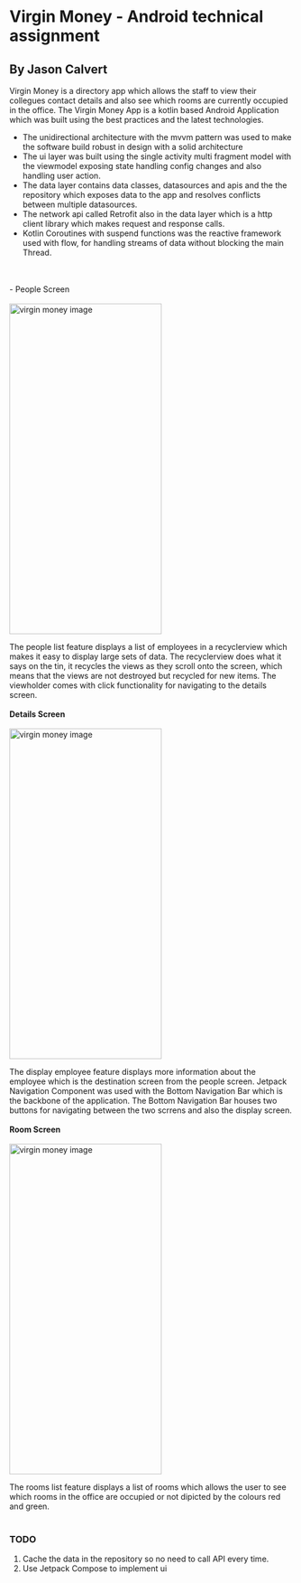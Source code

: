 # Virgin Money - Android technical assignment
## By Jason Calvert 
Virgin Money is a directory app which allows the staff to view their collegues contact details 
and also see which rooms are currently occupied in the office. The Virgin Money App is a kotlin based Android 
Application which was built using the best practices and the latest technologies.

- The unidirectional architecture with the mvvm pattern was used to make the software build robust
in design with a solid architecture
- The ui layer was built using the single activity multi fragment model with the viewmodel exposing state handling config changes and also handling user action.
- The data layer contains data classes, datasources and apis and the the repository which exposes data to the app and resolves conflicts between multiple datasources.
- The network api called Retrofit also in the data layer which is a http client library which makes request and response calls.
- Kotlin Coroutines with suspend functions was the reactive framework used with flow, for handling streams of data without blocking the main Thread.
</br>
</br>
- People Screen
</br>
</br>
<img src="https://user-images.githubusercontent.com/13630124/222964713-a536a9ed-f8a0-43b8-83dd-61148f6c19ed.jpg" alt="virgin money image" width="270" height="585">

The people list feature displays a list of employees in a recyclerview which makes it easy to display large sets of data. 
The recyclerview does what it says on the tin, it recycles the views as they scroll onto the screen, 
which means that the views are not destroyed but recycled for new items. The viewholder comes with click functionality
for navigating to the details screen.
</br>
</br>
**Details Screen**
</br>
</br>
<img src="https://user-images.githubusercontent.com/13630124/222966818-f5af7691-54ca-4010-b21b-cd2060c68865.jpg" alt="virgin money image" width="270" height="585">

The display employee feature displays more information about the employee which is the destination screen from the people screen.
Jetpack Navigation Component was used with the Bottom Navigation Bar which is the backbone of the application.
The Bottom Navigation Bar houses two buttons for navigating between the two scrrens and also the display screen.
</br>
</br>
**Room Screen**
</br>
</br>
<img src="https://user-images.githubusercontent.com/13630124/222967107-63fa005a-438f-4390-9443-ccd1d66893ff.jpg" alt="virgin money image" width="270" height="585">

The rooms list feature displays a list of rooms which allows the user to see which rooms in the office are occupied or not 
dipicted by the colours red and green. 
</br>
</br>
### TODO

1. Cache the data in the repository so no need to call API every time.
2. Use Jetpack Compose to implement ui
